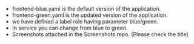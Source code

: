 - frontend-blue.yaml is the default version of the application.
- frontend-green.yaml is the updated version of the application.
- we have defined a label role having parameter blue/green.
- In service you can change from blue to green.
- Screenshots attached in the Screenshots repo. (Please check the title)
